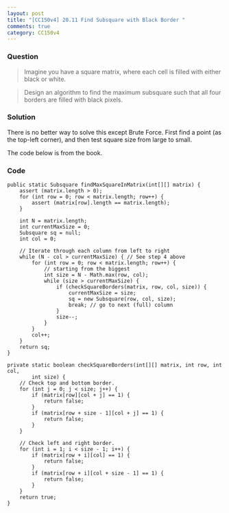 ```yaml
---
layout: post
title: "[CC150v4] 20.11 Find Subsquare with Black Border "
comments: true
category: CC150v4
---
```


### Question

> Imagine you have a square matrix, where each cell is filled with either black or white.

> Design an algorithm to find the maximum subsquare such that all four borders are filled with black pixels.

### Solution

There is no better way to solve this except Brute Force. First find a point (as the top-left corner), and then test square size from large to small.

The code below is from the book.

### Code

    public static Subsquare findMaxSquareInMatrix(int[][] matrix) {
    	assert (matrix.length > 0);
    	for (int row = 0; row < matrix.length; row++) {
    		assert (matrix[row].length == matrix.length);
    	}

    	int N = matrix.length;
    	int currentMaxSize = 0;
    	Subsquare sq = null;
    	int col = 0;

    	// Iterate through each column from left to right
    	while (N - col > currentMaxSize) { // See step 4 above
    		for (int row = 0; row < matrix.length; row++) {
    			// starting from the biggest
    			int size = N - Math.max(row, col);
    			while (size > currentMaxSize) {
    				if (checkSquareBorders(matrix, row, col, size)) {
    					currentMaxSize = size;
    					sq = new Subsquare(row, col, size);
    					break; // go to next (full) column
    				}
    				size--;
    			}
    		}
    		col++;
    	}
    	return sq;
    }

    private static boolean checkSquareBorders(int[][] matrix, int row, int col,
    		int size) {
    	// Check top and bottom border.
    	for (int j = 0; j < size; j++) {
    		if (matrix[row][col + j] == 1) {
    			return false;
    		}
    		if (matrix[row + size - 1][col + j] == 1) {
    			return false;
    		}
    	}

    	// Check left and right border.
    	for (int i = 1; i < size - 1; i++) {
    		if (matrix[row + i][col] == 1) {
    			return false;
    		}
    		if (matrix[row + i][col + size - 1] == 1) {
    			return false;
    		}
    	}
    	return true;
    }
